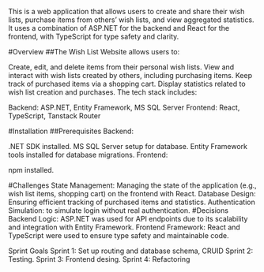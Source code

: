 This is a web application that allows users to create and share their wish lists, purchase items from others’ wish lists, and view aggregated statistics. It uses a combination of ASP.NET for the backend and React for the frontend, with TypeScript for type safety and clarity.

#Overview
##The Wish List Website allows users to:

Create, edit, and delete items from their personal wish lists.
View and interact with wish lists created by others, including purchasing items.
Keep track of purchased items via a shopping cart.
Display statistics related to wish list creation and purchases.
The tech stack includes:

Backend: ASP.NET, Entity Framework, MS SQL Server
Frontend: React, TypeScript, Tanstack Router

#Installation
##Prerequisites
Backend:

.NET SDK installed.
MS SQL Server setup for database.
Entity Framework tools installed for database migrations.
Frontend:

npm installed.

#Challenges
State Management: Managing the state of the application (e.g., wish list items, shopping cart) on the frontend with React.
Database Design: Ensuring efficient tracking of purchased items and statistics.
Authentication Simulation: to simulate login without real authentication.
#Decisions
Backend Logic: ASP.NET was used for API endpoints due to its scalability and integration with Entity Framework.
Frontend Framework: React and TypeScript were used to ensure type safety and maintainable code.


Sprint Goals
Sprint 1: Set up routing and database schema, CRUID
Sprint 2: Testing.
Sprint 3: Frontend desing.
Sprint 4: Refactoring

